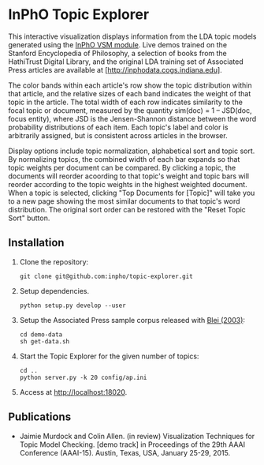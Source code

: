 # InPhO Topic Explorer
This interactive visualization displays information from the LDA topic models generated using the [InPhO VSM module](http://github.com/inpho/vsm/). Live demos trained on the Stanford
Encyclopedia of Philosophy, a selection of books from the HathiTrust Digital Library, and the original LDA training set of Associated Press articles are available at [http://inphodata.cogs.indiana.edu].

The color bands within each article's row show the topic distribution within that article, and the relative sizes of each band indicates the weight of that topic in the article. The total width of each row indicates similarity to the focal topic or document, measured by the quantity sim(doc) = 1 – JSD(doc, focus entity), where JSD is the Jensen-Shannon distance between the word probability distributions of each item. Each topic's label and color is arbitrarily assigned, but is consistent across articles in the browser.

Display options include topic normalization, alphabetical sort and topic sort. By normalizing topics, the combined width of each bar expands so that topic weights per document can be compared. By clicking a topic, the documents will reorder acoording to that topic's weight and topic bars will reorder according to the topic weights in the highest weighted document. When a topic is selected, clicking "Top Documents for [Topic]" will take you to a new page showing the most similar documents to that topic's word distribution. The original sort order can be restored with the "Reset Topic Sort" button.

## Installation
1.  Clone the repository:
    
    ```
    git clone git@github.com:inpho/topic-explorer.git
    ```
2.  Setup dependencies.

    ```
    python setup.py develop --user
    ```
3.  Setup the Associated Press sample corpus released with [Blei (2003)](www.cs.princeton.edu/~blei/lda-c/):

    ```
    cd demo-data
    sh get-data.sh

4.  Start the Topic Explorer for the given number of topics:

    ```
    cd ..
    python server.py -k 20 config/ap.ini
    ```
5.  Access at [http://localhost:18020](http://localhost:18020).

## Publications
 -  Jaimie Murdock and Colin Allen. (in review) Visualization Techniques for Topic Model Checking. [demo track] in Proceedings of the 29th AAAI Conference (AAAI-15). Austin, Texas, USA, January 25-29, 2015.
